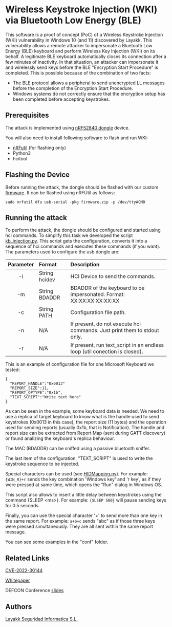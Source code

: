# Wireless Keystroke Injection (WKI) via Bluetooth Low Energy (BLE)

This software is a proof of concept (PoC) of a Wireless Keystroke Injection (WKI) vulnerability in Windows 10 (and 11) discovered by Layakk. This vulnerability allows a remote attacker to impersonate a Bluetooth Low Energy (BLE) keyboard and perform Wireless Key Injection (WKI) on its behalf. A legitimate BLE keyboard automatically closes its connection after a few minutes of inactivity. In that situation, an attacker can impersonate it and wirelessly send keys before the BLE "Encryption Start Procedure" is completed.
This is possible because of the combination of two facts:
* The BLE protocol allows a peripheral to send unencrypted LL messages before the completion of the Encryption Start Procedure.
* Windows systems do not correctly ensure that the encryption setup has been completed before accepting keystrokes.

## Prerequisites

The attack is implemented using [nRF52840 dongle](https://www.nordicsemi.com/Products/Development-hardware/nrf52840-dongle)  device.

You will also need to install following software to flash and run WKI:
* [nRFutil](https://infocenter.nordicsemi.com/index.jsp?topic=%2Fug_nrfutil%2FUG%2Fnrfutil%2Fnrfutil_intro.html) (for flashing only)
* Python3
* hcitool

## Flashing the Device

Before running the attack, the dongle should be flashed with our custom [firmware](firmware.zip). It can be flashed using nRFUtil as follows:

```
sudo nrfutil dfu usb-serial -pkg firmware.zip -p /dev/ttyACM0
```

## Running the attack

To perform the attack, the dongle should be configured and started using hci commands. To simplify this task we developed the script [kb_injection.py](kb_injection.py). This script gets the configuration, converts it into a sequence of hci commands and executes these commands (if you want).
The parameters used to configure the usb dongle are:

| Parameter | Format | Description |
| :-------: |:------ | :----- |
| -i | String hcidev | HCI Device to send the commands. |
| -m | String BDADDR | BDADDR of the keyboard to be impersonated. Format: XX:XX:XX:XX:XX:XX|
| -c | String PATH | Configuration file path. |
| -n | N/A | If present, do not execute hci commands. Just print them to stdout only. |
| -r | N/A | If present, run text_script in an endless loop (util conection is closed). |

This is an example of configuration file for one Microsoft Keyboard we tested:

```
{
  "REPORT_HANDLE":"0x0013"
  "REPORT_SIZE":11,
  "REPORT_OPTYPE":"0x1b",
  "TEXT_SCRIPT":"Write text here"
}
```

As can be seen in the example, some keyboard data is needed. We need to use a replica of target keyboard to know what is the handle used to send keystrokes (0x0013 in this case), the report size (11 bytes) and the operation used for sending reports (usually 0x1b, that is Notification).
The handle and report size can be extracted from Report Map (sent during GATT discovery) or found analizing the keyboard's replica behaviour.

The MAC (BDADDR) can be sniffed using a passive bluetooth sniffer.

The last item of the configuration, "TEXT_SCRIPT" is used to write the keystroke sequence to be injected.

Special characters can be used (see [HIDMapping.py](HIDMapping.py)). For example:
`{WIN_R}+r`
sends the key combination 'Windows key' and 'r key', as if they were pressed at same time, which opens the "Run" dialog in Windows OS.

This script also allows to insert a little delay between keystrokes using the command {SLEEP \<ms>}. For example:
`{SLEEP 500}`
will pause sending keys for 0.5 seconds.

Finally, you can use the special character '+' to send more than one key in the same report. For example:
`a+b+c`
sends "abc" as if those three keys were pressed simultaneously. They are all sent within the same report message.

You can see some examples in the "conf" folder.

## Related Links

[CVE-2022-30144](https://msrc.microsoft.com/update-guide/en-US/vulnerability/CVE-2022-30144)

[Whitepaper](https://www.layakk.com/blog/wireless-keystroke-injection-vulnerability)
 
DEFCON Conference [slides](https://media.defcon.org/DEF%20CON%2030/DEF%20CON%2030%20presentations/Jose%20Pico%20%20%20Fernando%20Perera%20-%20Wireless%20Keystroke%20Injection%20%28WKI%29%20via%20Bluetooth%20Low%20Energy%20%28BLE%29.pdf)

## Authors

[Layakk Seguridad Informatica S.L.](https://www.layakk.com)

